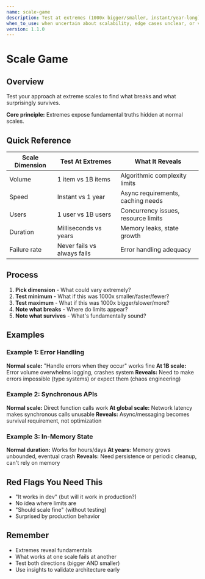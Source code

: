 ```yaml
---
name: scale-game
description: Test at extremes (1000x bigger/smaller, instant/year-long) to expose fundamental truths hidden at normal scales
when_to_use: when uncertain about scalability, edge cases unclear, or validating architecture for production volumes
version: 1.1.0
---
```


# Scale Game

## Overview

Test your approach at extreme scales to find what breaks and what surprisingly survives.

**Core principle:** Extremes expose fundamental truths hidden at normal scales.

## Quick Reference

| Scale Dimension | Test At Extremes | What It Reveals |
|-----------------|------------------|-----------------|
| Volume | 1 item vs 1B items | Algorithmic complexity limits |
| Speed | Instant vs 1 year | Async requirements, caching needs |
| Users | 1 user vs 1B users | Concurrency issues, resource limits |
| Duration | Milliseconds vs years | Memory leaks, state growth |
| Failure rate | Never fails vs always fails | Error handling adequacy |

## Process

1. **Pick dimension** - What could vary extremely?
2. **Test minimum** - What if this was 1000x smaller/faster/fewer?
3. **Test maximum** - What if this was 1000x bigger/slower/more?
4. **Note what breaks** - Where do limits appear?
5. **Note what survives** - What's fundamentally sound?

## Examples

### Example 1: Error Handling
**Normal scale:** "Handle errors when they occur" works fine
**At 1B scale:** Error volume overwhelms logging, crashes system
**Reveals:** Need to make errors impossible (type systems) or expect them (chaos engineering)

### Example 2: Synchronous APIs
**Normal scale:** Direct function calls work
**At global scale:** Network latency makes synchronous calls unusable
**Reveals:** Async/messaging becomes survival requirement, not optimization

### Example 3: In-Memory State
**Normal duration:** Works for hours/days
**At years:** Memory grows unbounded, eventual crash
**Reveals:** Need persistence or periodic cleanup, can't rely on memory

## Red Flags You Need This

- "It works in dev" (but will it work in production?)
- No idea where limits are
- "Should scale fine" (without testing)
- Surprised by production behavior

## Remember

- Extremes reveal fundamentals
- What works at one scale fails at another
- Test both directions (bigger AND smaller)
- Use insights to validate architecture early
